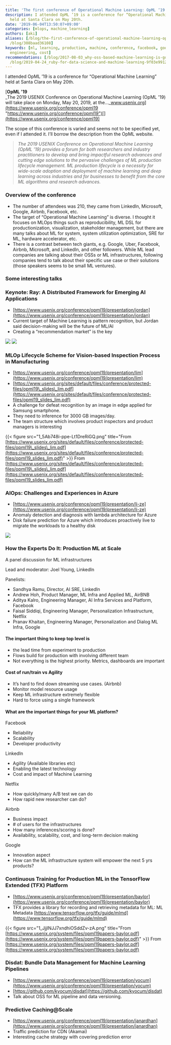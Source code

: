 ```yaml
---
title: 'The first conference of Operational Machine Learning: OpML ‘19'
description: I attended OpML ’19 is a conference for “Operational Machine Learning”
  held at Santa Clara on May 20th.
date: '2019-06-04T13:50:07+09:00'
categories: [mlops, machine_learning]
authors: [aki]
aliases: [/blog/the-first-conference-of-operational-machine-learning-opml-19-308baad36108,
  /blog/308baad36108]
keywords: [ml, learning, production, machine, conference, facebook, google, prediction,
  engineering, cost]
recommendations: [/blog/2017-08-03_why-oss-based-machine-learning-is-good--3ab45a1a5e52/,
  /blog/2019-04-24_ruby-for-data-science-and-machine-learning-9f03e99125e0/, /blog/2017-08-30_python-basics--package-management-462918458f96/]
---
```


I attended OpML ’19 is a conference for “Operational Machine Learning” held at Santa Clara on May 20th.

[**OpML '19**  
_The 2019 USENIX Conference on Operational Machine Learning (OpML '19) will take place on Monday, May 20, 2019, at the…_www.usenix.org](https://www.usenix.org/conference/opml19 "https://www.usenix.org/conference/opml19")[](https://www.usenix.org/conference/opml19)

The scope of this conference is varied and seems not to be specified yet, even if I attended it. I’ll borrow the description from the OpML website.

> _The 2019 USENIX Conference on Operational Machine Learning (OpML ’19) provides a forum for both researchers and industry practitioners to develop and bring impactful research advances and cutting edge solutions to the pervasive challenges of ML production lifecycle management. ML production lifecycle is a necessity for wide-scale adoption and deployment of machine learning and deep learning across industries and for businesses to benefit from the core ML algorithms and research advances._

### Overview of the conference

*   The number of attendees was 210, they came from LinkedIn, Microsoft, Google, Airbnb, Facebook, etc.
*   The target of “Operational Machine Learning” is diverse. I thought it focuses on MLOps things such as reproducibility, ML DSL for productionization, visualization, stakeholder management, but there are many talks about ML for system, system utilization optimization, SRE for ML, hardware accelerator, etc.
*   There is a contrast between tech giants, e.g. Google, Uber, Facebook, Airbnb, Microsoft, and LinkedIn, and other followers. While ML lead companies are talking about their OSSs or ML infrastructures, following companies tend to talk about their specific use case or their solutions (those speakers seems to be small ML ventures).

### Some interesting talks

### Keynote: Ray: A Distributed Framework for Emerging AI Applications

*   [https://www.usenix.org/conference/opml19/presentation/jordan](https://www.usenix.org/conference/opml19/presentation/jordan)
*   Current target of Machine Learning is pattern recognition, but Jordan said decision-making will be the future of ML/AI
*   Creating a “recommendation market” is the key

![](1_rWIRSVcGYE5uuZ1ISuFMjg.png)
![](1_eMGR-WfddebwmyheNe3OAg.png)

### MLOp Lifecycle Scheme for Vision-based Inspection Process in Manufacturing

*   [https://www.usenix.org/conference/opml19/presentation/lim](https://www.usenix.org/conference/opml19/presentation/lim)
*   [https://www.usenix.org/sites/default/files/conference/protected-files/opml19\_slides\_lim.pdf](https://www.usenix.org/sites/default/files/conference/protected-files/opml19_slides_lim.pdf)
*   A challenge for defeat recognition by an image in edge applied for Samsung smartphone.
*   They need to inference for 3000 GB images/day.
*   The team structure which involves product inspectors and product managers is interesting

{{< figure src="1_5Ab748i-ppe-Lt1DreRiGQ.png" title="From [https://www.usenix.org/sites/default/files/conference/protected-files/opml19\_slides\_lim.pdf](https://www.usenix.org/sites/default/files/conference/protected-files/opml19_slides_lim.pdf)" >}}
From [https://www.usenix.org/sites/default/files/conference/protected-files/opml19\_slides\_lim.pdf](https://www.usenix.org/sites/default/files/conference/protected-files/opml19_slides_lim.pdf)

### AIOps: Challenges and Experiences in Azure

*   [https://www.usenix.org/conference/opml19/presentation/li-ze](https://www.usenix.org/conference/opml19/presentation/li-ze)
*   Anomaly detection and diagnosis with lambda architecture for Azure
*   Disk failure prediction for Azure which introduces proactively live to migrate the workloads to a healthy disk

![](1_TtMe-If9qvcuUr5_7dnITQ.png)

### How the Experts Do It: Production ML at Scale

A panel discussion for ML infrastructures

Lead and moderator: Joel Young, LinkedIn

Panelists:

*   Sandhya Ramu, Director, AI SRE, LinkedIn
*   Andrew Hoh, Product Manager, ML Infra and Applied ML, AirBNB
*   Aditya Kalro, Engineering Manager, AI Infra Services and Platform, Facebook
*   Faisal Siddiqi, Engineering Manager, Personalization Infrastructure, Netflix
*   Pranav Khaitan, Engineering Manager, Personalization and Dialog ML Infra, Google

#### The important thing to keep top level is

*   the lead time from experiment to production
*   Flows build for production with involving different team
*   Not everything is the highest priority. Metrics, dashboards are important

#### Cost of run/train vs Agility

*   It’s hard to find down streaming use cases. (Airbnb)
*   Monitor model resource usage
*   Keep ML infrastructure extremely flexible
*   Hard to force using a single framework

#### What are the important things for your ML platform?

Facebook

*   Reliability
*   Scalability
*   Developer productivity

LinkedIn

*   Agility (Available libraries etc)
*   Enabling the latest technology
*   Cost and impact of Machine Learning

Netflix

*   How quickly/many A/B test we can do
*   How rapid new researcher can do?

Airbnb

*   Business impact
*   \# of users for the infrastructures
*   How many inferences/scoring is done?
*   Availability, scalability, cost, and long-term decision making

Google

*   Innovation aspect
*   How can the ML infrastructure system will empower the next 5 yrs products?

### Continuous Training for Production ML in the TensorFlow Extended (TFX) Platform

*   [https://www.usenix.org/conference/opml19/presentation/baylor](https://www.usenix.org/conference/opml19/presentation/baylor)
*   TFX provides a library for recording and retrieving metadata for ML: ML Metadata [https://www.tensorflow.org/tfx/guide/mlmd](https://www.tensorflow.org/tfx/guide/mlmd)

{{< figure src="1_JjjlNJJ7xndhiOSddZv-zA.png" title="From [https://www.usenix.org/system/files/opml19papers-baylor.pdf](https://www.usenix.org/system/files/opml19papers-baylor.pdf)" >}}
From [https://www.usenix.org/system/files/opml19papers-baylor.pdf](https://www.usenix.org/system/files/opml19papers-baylor.pdf)

### Disdat: Bundle Data Management for Machine Learning Pipelines

*   [https://www.usenix.org/conference/opml19/presentation/yocum](https://www.usenix.org/conference/opml19/presentation/yocum)
*   [https://github.com/kyocum/disdat](https://github.com/kyocum/disdat)
*   Talk about OSS for ML pipeline and data versioning.

### Predictive Caching@Scale

*   [https://www.usenix.org/conference/opml19/presentation/janardhan](https://www.usenix.org/conference/opml19/presentation/janardhan)
*   Traffic prediction for CDN (Akamai)
*   Interesting cache strategy with covering prediction error

